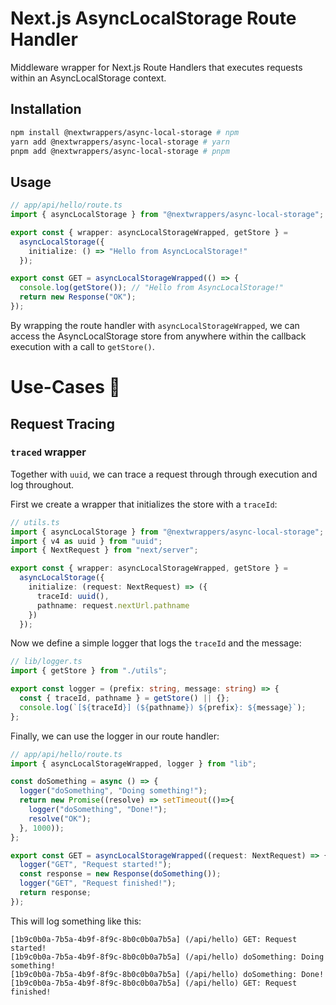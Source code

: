 # Next.js AsyncLocalStorage Route Handler
Middleware wrapper for Next.js Route Handlers that executes requests within an AsyncLocalStorage context.

## Installation
```bash
npm install @nextwrappers/async-local-storage # npm
yarn add @nextwrappers/async-local-storage # yarn
pnpm add @nextwrappers/async-local-storage # pnpm
```

## Usage
```ts
// app/api/hello/route.ts
import { asyncLocalStorage } from "@nextwrappers/async-local-storage";

export const { wrapper: asyncLocalStorageWrapped, getStore } =
  asyncLocalStorage({
    initialize: () => "Hello from AsyncLocalStorage!"
  });

export const GET = asyncLocalStorageWrapped(() => {
  console.log(getStore()); // "Hello from AsyncLocalStorage!"
  return new Response("OK");
});
```

By wrapping the route handler with `asyncLocalStorageWrapped`, we can access the AsyncLocalStorage store from anywhere within the callback execution with a call to `getStore()`.



# Use-Cases 📝

## Request Tracing
### `traced` wrapper
Together with `uuid`, we can trace a request through through execution and log throughout.

First we create a wrapper that initializes the store with a `traceId`:

```ts
// utils.ts
import { asyncLocalStorage } from "@nextwrappers/async-local-storage";
import { v4 as uuid } from "uuid";
import { NextRequest } from "next/server";

export const { wrapper: asyncLocalStorageWrapped, getStore } =
  asyncLocalStorage({
    initialize: (request: NextRequest) => ({
      traceId: uuid(),
      pathname: request.nextUrl.pathname
    })
  });
```

Now we define a simple logger that logs the `traceId` and the message:

```ts
// lib/logger.ts
import { getStore } from "./utils";

export const logger = (prefix: string, message: string) => {
  const { traceId, pathname } = getStore() || {};
  console.log(`[${traceId}] (${pathname}) ${prefix}: ${message}`);
};
```

Finally, we can use the logger in our route handler:

```ts
// app/api/hello/route.ts
import { asyncLocalStorageWrapped, logger } from "lib";

const doSomething = async () => {
  logger("doSomething", "Doing something!");
  return new Promise((resolve) => setTimeout(()=>{
    logger("doSomething", "Done!");
    resolve("OK");
  }, 1000));
};

export const GET = asyncLocalStorageWrapped((request: NextRequest) => {
  logger("GET", "Request started!");
  const response = new Response(doSomething());
  logger("GET", "Request finished!");
  return response;
});
```

This will log something like this:
  
```text
[1b9c0b0a-7b5a-4b9f-8f9c-8b0c0b0a7b5a] (/api/hello) GET: Request started!
[1b9c0b0a-7b5a-4b9f-8f9c-8b0c0b0a7b5a] (/api/hello) doSomething: Doing something!
[1b9c0b0a-7b5a-4b9f-8f9c-8b0c0b0a7b5a] (/api/hello) doSomething: Done!
[1b9c0b0a-7b5a-4b9f-8f9c-8b0c0b0a7b5a] (/api/hello) GET: Request finished!
```
